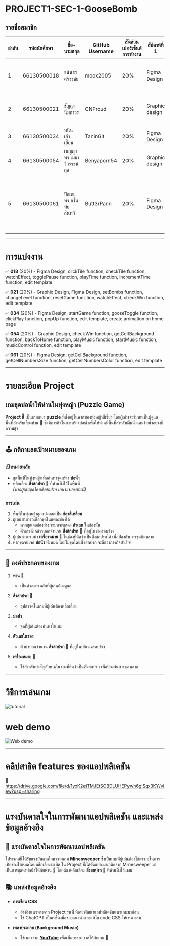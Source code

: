 # PROJECT1-SEC-1-GooseBomb

## รายชื่อสมาชิก

| ลำดับ | รหัสนักศึกษา   | ชื่อ-นามสกุล                 | GitHub Username | สัดส่วนเปอร์เซ็นต์การทำงาน |     สัปดาห์ที่ 1     |     สัปดาห์ที่ 2   |    สัปดาห์ที่ 3    |    สัปดาห์ที่ 4    |
|-------|-----------------|---------------------|-----------------|-----------------|-----------------|-----------------|-----------------|-----------------|
| 1     | 66130500018     | ชนันธร ศรีวรชัย         |   mook2005      | 20% |    Figma Design  |  clickTile, checkTile function, watchEffect, edit template |  togglePause, playTime, incrementTime function, edit template  | edit template, styling tutorial popup |
| 2     | 66130500021     | ชัญญา นิ่มถาวร         |    CNProud       | 20% | Graphic design  | setBombs, changeLevel, resetGame, edit template | add images folder, update resetGame, clickTile function, edit template | update tutorial in figma, watchEffect, checkWin function, edit template, styling win/lose popup |
| 3     | 66130500034     | ทนิน เก้าเอี้ยน          |    TaninGit      | 20% |  Figma Design   | startGame function, edit template | add background and animation on home page | create popup template, add popup function |
| 4     | 66130500054     | เบญญาพร เมธาวิวรรธน์กุล  |    Benyaporn54   | 20% | Graphic design  | checkWin function | update getBombBackground, getCellBackground function | add backToHome, playMusic, startMusic function, edit template |
| 5     | 66130500061     | ปัณณพร อโนทัยสินทวี     |    Butt3rPann    | 20% | Figma Design    | getBombBackground, getCellBackground function, edit template | edit bomb count | delete getBombBackground function, add getCellNumbersSize, getCellNumbersColor function, edit & styling play game template, update bomb count |


--------------


# การแบ่งงาน

✅ **018** (20%) - Figma Design, clickTile function, checkTile function, watchEffect, togglePause function, playTime function, incrementTime function, edit template

✅ **021** (20%) - Graphic Design, Figma Design, setBombs function, changeLevel function, resetGame function, watchEffect, checkWin function, edit template

✅ **034** (20%) - Figma Design, startGame function, gooseToggle function, clickPlay function, popUp function, edit template, create animation on home page

✅ **054** (20%) - Graphic Design, checkWin function, getCellBackground function, backToHome function, playMusic function, startMusic function, musicControl function, edit template

✅ **061** (20%) - Figma Design, getCellBackground function,  getCellNumbersSize function, getCellNumbersColor function, edit template


--------------


# รายละเอียด Project

## เกมขุดบ่อน้ำให้ห่านในทุ่งหญ้า (Puzzle Game)

**Project นี้** เป็นเกมแนว **puzzle** ที่ตั้งอยู่ในฉากของทุ่งหญ้าสีเขียว โดยผู้เล่นจะรับบทเป็นผู้ดูแลพื้นที่สำหรับเลี้ยงห่าน 🦢 ซึ่งมีภารกิจในการสร้างบ่อน้ำเพื่อให้ห่านมีพื้นที่สำหรับดื่มน้ำและว่ายน้ำอย่างมีความสุข

---

## 🕹️ กติกาและเป้าหมายของเกม

### เป้าหมายหลัก
- ขุดพื้นที่ในทุ่งหญ้าเพื่อค้นหาจุดสร้าง **บ่อน้ำ**  
- หลีกเลี่ยง **สิ่งสกปรก** 💩 ที่ห่านทิ้งไว้ในพื้นที่  
  *(หากผู้เล่นขุดโดนสิ่งสกปรก เกมจะจบลงทันที)*

### การเล่น
1. พื้นที่ในทุ่งหญ้าถูกแบ่งออกเป็น **ช่องสี่เหลี่ยม**  
2. ผู้เล่นสามารถเลือกขุดในแต่ละช่องได้  
   - หากขุดเจอช่องว่าง ระบบจะแสดง **ตัวเลข** ในช่องนั้น  
   - ตัวเลขดังกล่าวบอกจำนวน **สิ่งสกปรก** 💩 ที่อยู่ในช่องรอบข้าง  
3. ผู้เล่นสามารถทำ **เครื่องหมาย** 🚩 ในช่องที่คิดว่าเป็นสิ่งสกปรกได้ เพื่อป้องกันการขุดผิดพลาด  
4. หากขุดจนเจอ **บ่อน้ำ** ทั้งหมด โดยไม่ขุดโดนสิ่งสกปรก จะถือว่าภารกิจสำเร็จ!

---

## 🦢 องค์ประกอบของเกม

1. **ห่าน** 🦢  
   - เป็นตัวละครหลักที่ผู้เล่นต้องดูแล  

2. **สิ่งสกปรก** 💩  
   - อุปสรรคในเกมที่ผู้เล่นต้องหลีกเลี่ยง  

3. **บ่อน้ำ**  
   - จุดที่ผู้เล่นต้องค้นหาในเกม  

4. **ตัวเลขในช่อง**  
   - ตัวบ่งบอกจำนวน **สิ่งสกปรก** 💩 ที่อยู่ในบริเวณรอบข้าง  

5. **เครื่องหมาย** 🚩  
   - ใช้สำหรับทำสัญลักษณ์ในช่องที่คิดว่าเป็นสิ่งสกปรก เพื่อป้องกันการขุดพลาด


--------------


# วิธีการเล่นเกม

![tutorial](https://github.com/user-attachments/assets/e58910c7-7098-4e09-b197-5a06dac4827f)

# web demo

![Web demo](https://project-goosebomb.onrender.com)


--------------


# คลิปสาธิต features ของแอปพลิเคชัน

🎥 https://drive.google.com/file/d/1yxK2eiTMJEtSOBDLUHEPywh6gISqx3KY/view?usp=sharing


--------------

# แรงบันดาลใจในการพัฒนาแอปพลิเคชัน และแหล่งข้อมูลอ้างอิง

## 🎨 แรงบันดาลใจในการพัฒนาแอปพลิเคชัน

โปรเจกต์นี้ได้รับแรงบันดาลใจมาจากเกม **Minesweeper** ซึ่งเป็นเกมที่ผู้เล่นต้องใช้ตรรกะในการเปิดช่องให้หมดโดยหลีกเลี่ยงระเบิด ใน Project นี้ได้ดัดแปลงแนวคิดจาก Minesweeper มาเป็นการขุดหาบ่อน้ำให้กับห่าน 🦢 โดยต้องหลีกเลี่ยง **สิ่งสกปรก** 💩 ที่ห่านทิ้งไว้แทน

## 📚 แหล่งข้อมูลอ้างอิง

- **การเขียน CSS**  
  - อ้างอิงแนวทางจาก Project รุ่นพี่ ที่เคยพัฒนาแอปพลิเคชันแนวเกมมาก่อน  
  - ใช้ ChatGPT เป็นเครื่องมือช่วยแนะนำและแก้ไข code CSS ให้เหมาะสม

- **เพลงประกอบ (Background Music)**  
  - ใช้เพลงจาก **[YouTube](https://youtu.be/lt5je1VIU48?si=Vkr7K-_SCnH6gXt5)** เพื่อเพิ่มบรรยากาศให้กับเกม 🎵  
